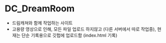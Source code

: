 # DC_DreamRoom
- 드림캐쳐와 함께 작업하는 사이트
- 고용량 영상으로 인해, 모든 파일 업로드 하지않고 (다른 서버에서 따로 작업중), 현재는 단순 기록용으로 깃헙에 업로드함 (index.html 기록)
